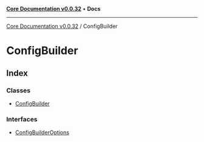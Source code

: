 [**Core Documentation v0.0.32**](../README.md) • **Docs**

***

[Core Documentation v0.0.32](../modules.md) / ConfigBuilder

# ConfigBuilder

## Index

### Classes

- [ConfigBuilder](classes/ConfigBuilder.md)

### Interfaces

- [ConfigBuilderOptions](interfaces/ConfigBuilderOptions.md)
